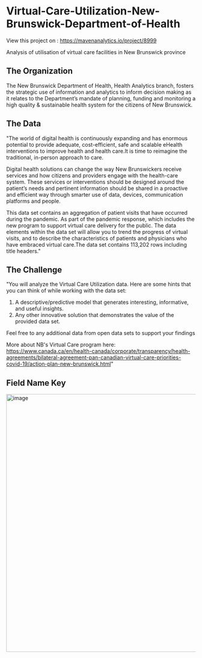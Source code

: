 # Virtual-Care-Utilization-New-Brunswick-Department-of-Health
View this project on : https://mavenanalytics.io/project/8999

Analysis of utilisation of virtual care facilities in New Brunswick province

## The Organization							
The New Brunswick Department of Health, Health Analytics branch, fosters the strategic use of information and analytics to inform decision making as it relates to the Department’s mandate of planning, funding and monitoring a high quality & sustainable health system for the citizens of New Brunswick.							

## The Data 														
"The world of digital health is continuously expanding and has enormous potential to provide adequate, cost-efficient, safe and scalable eHealth interventions to improve health and health care.It is time to reimagine the traditional, in-person approach to care.

Digital health solutions can change the way New Brunswickers receive services and how citizens and providers engage with the health-care system. These services or interventions should be designed around the patient’s needs and pertinent information should be shared in a proactive and efficient way through smarter use of data, devices, communication platforms and people.

This data set contains an aggregation of patient visits that have occurred during the pandemic. As part of the pandemic response, which includes the new program to support virtual care delivery for the public. The data elements within the data set will allow you to trend the progress of virtual visits, and to describe the characteristics of patients and physicians who have embraced virtual care.The data set contains 113,202 rows including title headers."	

## The Challenge														
"You will analyze the Virtual Care Utilization data. Here are some hints that you can think of while working with the data set:

1. A descriptive/predictive model that generates interesting, informative, and useful insights.
2. Any other innovative solution that demonstrates the value of the provided data set.

Feel free to any additional data from open data sets to support your findings

More about NB's Virtual Care program here: 
https://www.canada.ca/en/health-canada/corporate/transparency/health-agreements/bilateral-agreement-pan-canadian-virtual-care-priorities-covid-19/action-plan-new-brunswick.html"														
														
## Field Name Key

<img width="686" alt="image" src="https://user-images.githubusercontent.com/125298404/218529402-a72fc608-51c3-4679-8455-e791dcf0d3ae.png">

														
														
														
														
														
														
														
														
														
														
														
														
														
														
														

							
							
							
							
							

